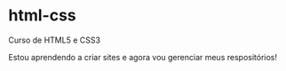 # html-css
 Curso de HTML5 e CSS3

 Estou aprendendo a criar sites e agora vou gerenciar meus respositórios!

